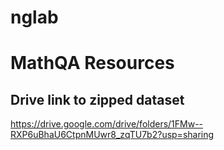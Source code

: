 # nglab

# MathQA Resources

## Drive link to zipped dataset
https://drive.google.com/drive/folders/1FMw--RXP6uBhaU6CtpnMUwr8_zqTU7b2?usp=sharing
